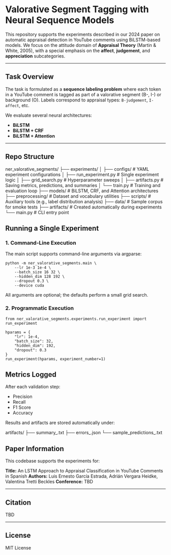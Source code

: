 # Valorative Segment Tagging with Neural Sequence Models

This repository supports the experiments described in our 2024 paper on automatic appraisal detection in YouTube comments using BiLSTM-based models. We focus on the attitude domain of **Appraisal Theory** (Martin & White, 2005), with a special emphasis on the **affect**, **judgement**, and **appreciation** subcategories.

---

## Task Overview
The task is formulated as a **sequence labeling problem** where each token in a YouTube comment is tagged as part of a valorative segment (B-, I-) or background (O). Labels correspond to appraisal types: `B-judgement`, `I-affect`, etc.

We evaluate several neural architectures:
- **BiLSTM**
- **BiLSTM + CRF**
- **BiLSTM + Attention**

---

## Repo Structure

ner_valorative_segments/
├── experiments/
│   ├── configs/              # YAML experiment configurations
│   ├── run_experiment.py     # Single experiment logic
│   ├── grid_search.py        # Hyperparameter sweeps
│   ├── artifacts.py          # Saving metrics, predictions, and summaries
│   └── train.py              # Training and evaluation loop
├── models/                   # BiLSTM, CRF, and Attention architectures
├── preprocessing/            # Dataset and vocabulary utilities
├── scripts/                  # Auxiliary tools (e.g., label distribution analysis)
├── data/                     # Sample corpus for smoke tests
├── artifacts/                # Created automatically during experiments
└── main.py                   # CLI entry point


## Running a Single Experiment

### 1. Command-Line Execution

The main script supports command-line arguments via argparse:

```
python -m ner_valorative_segments.main \
    --lr 1e-3 1e-4 \
    --batch_size 16 32 \
    --hidden_dim 128 192 \
    --dropout 0.3 \
    --device cuda
```

All arguments are optional; the defaults perform a small grid search.

### 2. Programmatic Execution

```
from ner_valorative_segments.experiments.run_experiment import run_experiment

hparams = {
    "lr": 1e-4,
    "batch_size": 32,
    "hidden_dim": 192,
    "dropout": 0.3
}
run_experiment(hparams, experiment_number=1)
```

## Metrics Logged
After each validation step:
- Precision
- Recall
- F1 Score
- Accuracy

Results and artifacts are stored automatically under:

artifacts/
├── summary_<timestamp>.txt
├── errors_<timestamp>.json
└── sample_predictions_<timestamp>.txt


## Paper Information
This codebase supports the experiments for:

**Title:** An LSTM Approach to Appraisal Classification in YouTube Comments in Spanish
**Authors:** Luis Ernesto García Estrada, Adrián Vergara Heidke, Valentina Tretti Beckles
**Conference:** TBD

---

## Citation
TBD

---

## License
MIT License
